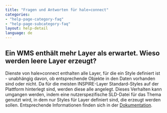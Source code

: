 ```yaml
---
title: "Fragen und Antworten für hale»connect"
categories:
- "help-page-category-faq"
- "help-page-subcategory-faq"
layout: help-detail
language: de
---
```


<h2>Ein WMS enthält mehr Layer als erwartet. Wieso werden leere Layer erzeugt?</h2>

Dienste von hale»connect enthalten alle Layer, für die ein Style definiert ist - unabhängig davon, 
ob entsprechende Objekte in den Daten vorhanden sind oder nicht. Da für die meisten INSPIRE-Layer 
Standard-Styles auf der Plattform hinterlegt sind, werden diese alle angelegt. Dieses Verhalten 
kann umgangen werden, indem eine nutzerspezifische SLD-Datei für das Thema genutzt wird, 
in dem nur Styles für Layer definiert sind, die erzeugt werden sollen. 
Entsprechende Informationen finden sich in der <a href="https://www.wetransform.to/help/en/help-page-category-reference/help-page-subcategory-reference-themes/2018/04/07/reference-themes-view-services/.">Dokumentation</a>.

